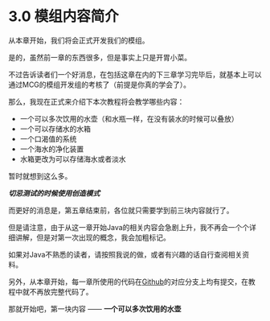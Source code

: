 # 3.0 模组内容简介

从本章开始，我们将会正式开发我们的模组。

是的，虽然前一章的东西很多，但是事实上只是开胃小菜。

不过告诉读者们一个好消息，在包括这章在内的下三章学习完毕后，就基本上可以通过MCG的模组开发组的考核了（前提是你真的学会了）。

那么，我现在正式来介绍下本次教程将会教学哪些内容：

- 一个可以多次饮用的水壶（和水瓶一样，在没有装水的时候可以叠放）
- 一个可以存储水的水箱
- 一个口渴值的系统
- 一个海水的净化装置
- 水箱更改为可以存储海水或者淡水

暂时就想到这么多。

***切忌测试的时候使用创造模式***

而更好的消息是，第五章结束前，各位就只需要学到前三块内容就行了。

但是请注意，由于从这一章开始Java的相关内容会急剧上升，我不再会一个个详细讲解，但是对第一次出现的概念，我会加粗标记。

如果对Java不熟悉的读者，请按照我说的做，或者有兴趣的话自行查阅相关资料。

另外，从本章开始，每一章所使用的代码在[Github](https://github.com/MineCraftGensoukyo/Thirst/tree/chapter3)的对应分支上均有提交，在教程中就不再放完整代码了。

那就开始吧，第一块内容 —— **一个可以多次饮用的水壶**